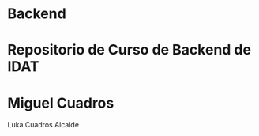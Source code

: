 # Backend
Repositorio de Curso de Backend de IDAT
=============================================
Miguel Cuadros
=============================================
Luka Cuadros Alcalde